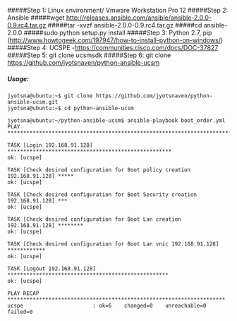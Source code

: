 #####Step 1: Linux environment/ Vmware Workstation Pro 12
#####Step 2: Ansible
#####wget http://releases.ansible.com/ansible/ansible-2.0.0-0.9.rc4.tar.gz
  #####tar -xvzf ansible-2.0.0-0.9.rc4.tar.gz
  #####cd ansible-2.0.0
  #####sudo python setup.py install
#####Step 3: Python 2.7, pip (http://www.howtogeek.com/197947/how-to-install-python-on-windows/) 
#####Step 4: UCSPE -https://communities.cisco.com/docs/DOC-37827
#####Step 5: git clone ucsmsdk
#####Step 6: git clone https://github.com/jyotsnaven/python-ansible-ucsm


##### Usage:
```
jyotsna@ubuntu:~$ git clone https://github.com/jyotsnaven/python-ansible-ucsm.git
jyotsna@ubuntu:~$ cd python-ansible-ucsm 

jyotsna@ubuntu:~/python-ansible-ucsm$ ansible-playbook boot_order.yml 
PLAY ***************************************************************************

TASK [Login 192.168.91.128] ****************************************************
ok: [ucspe]

TASK [Check desired configuration for Boot policy creation 192.168.91.128] *****
ok: [ucspe]

TASK [Check desired configuration for Boot Security creation 192.168.91.128] ***
ok: [ucspe]

TASK [Check desired configuration for Boot Lan creation 192.168.91.128] ********
ok: [ucspe]

TASK [Check desired configuration for Boot Lan vnic 192.168.91.128] ************
ok: [ucspe]

TASK [Logout 192.168.91.128] ***************************************************
ok: [ucspe]

PLAY RECAP *********************************************************************
ucspe                      : ok=6    changed=0    unreachable=0    failed=0   

```
